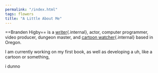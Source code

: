 ```yaml
---
permalink: "/index.html"
tags: flowers
title: "A Little About Me"
---
```


==Branden Higby== is a [writer](/garden){.internal}, actor, computer programmer, video producer, dungeon master, and [cartoon watcher](/library){.internal} based in Oregon.

I am currently working on my first book, as well as developing a uh, like a cartoon or something,

i dunno
